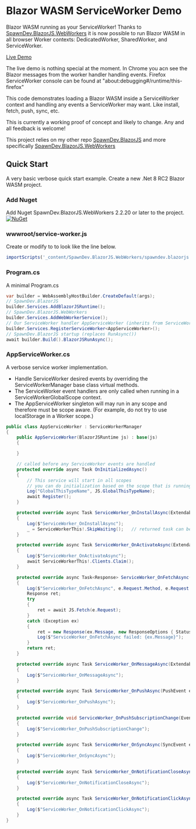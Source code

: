 # Blazor WASM ServiceWorker Demo

Blazor WASM running as your ServiceWorker! Thanks to [SpawnDev.BlazorJS.WebWorkers](https://github.com/LostBeard/SpawnDev.BlazorJS#spawndevblazorjswebworkers) it is now possible to run Blazor WASM in all browser Worker contexts: DedicatedWorker, SharedWorker, and ServiceWorker.

[Live Demo](https://lostbeard.github.io/BlazorServiceWorkerDemo/)

The live demo is nothing special at the moment. In Chrome you acn see the Blazor messages from the worker handler handling events. Firefox ServiceWorker console can be found at "about:debugging#/runtime/this-firefox"

This code demonstrates loading a Blazor WASM inside a ServiceWorker context and handling any events a ServiceWorker may want. Like install, fetch, push, sync, etc.

This is currently a working proof of concept and likely to change. Any and all feedback is welcome!

This project relies on my other repo [SpawnDev.BlazorJS](https://github.com/LostBeard/SpawnDev.BlazorJS) and more specifically [SpawnDev.BlazorJS.WebWorkers](https://github.com/LostBeard/SpawnDev.BlazorJS#spawndevblazorjswebworkers)

## Quick Start
A very basic verbose quick start example. Create a new .Net 8 RC2 Blazor WASM project. 

### Add Nuget
Add Nuget SpawnDev.BlazorJS.WebWorkers 2.2.20 or later to the project.  
[![NuGet](https://img.shields.io/nuget/dt/SpawnDev.BlazorJS.WebWorkers.svg?label=SpawnDev.BlazorJS.WebWorkers)](https://www.nuget.org/packages/SpawnDev.BlazorJS.WebWorkers)  



### wwwroot/service-worker.js
Create or modify to to look like the line below.
```js
importScripts('_content/SpawnDev.BlazorJS.WebWorkers/spawndev.blazorjs.webworkers.js');
```

### Program.cs
A minimal Program.cs
```cs
var builder = WebAssemblyHostBuilder.CreateDefault(args);
// SpawnDev.BlazorJS
builder.Services.AddBlazorJSRuntime();
// SpawnDev.BlazorJS.WebWorkers
builder.Services.AddWebWorkerService();
// Our ServiceWorker handler AppServiceWorker (inherits from ServiceWorkerManager)
builder.Services.RegisterServiceWorker<AppServiceWorker>();
// SpawnDev.BlazorJS startup (replaces RunAsync())
await builder.Build().BlazorJSRunAsync();
```

### AppServiceWorker.cs
A verbose service worker implementation.
- Handle ServiceWorker desired events by overriding the ServiceWorkerManager base class virtual methods.
- The ServiceWorker event handlers are only called when running in a ServiceWorkerGlobalScope context.
- The AppServiceWorker singleton will may run in any scope and therefore must be scope aware. (For example, do not try to use localStorage in a Worker scope.)
```cs
public class AppServiceWorker : ServiceWorkerManager
{
    public AppServiceWorker(BlazorJSRuntime js) : base(js)
    {

    }

    // called before any ServiceWorker events are handled
    protected override async Task OnInitializedAsync()
    {
        // This service will start in all scopes
        // you can do initialization based on the scope that is running
        Log("GlobalThisTypeName", JS.GlobalThisTypeName);
        await Register();
    }

    protected override async Task ServiceWorker_OnInstallAsync(ExtendableEvent e)
    {
        Log($"ServiceWorker_OnInstallAsync");
        _ = ServiceWorkerThis!.SkipWaiting();   // returned task can be ignored
    }

    protected override async Task ServiceWorker_OnActivateAsync(ExtendableEvent e)
    {
        Log($"ServiceWorker_OnActivateAsync");
        await ServiceWorkerThis!.Clients.Claim();
    }

    protected override async Task<Response> ServiceWorker_OnFetchAsync(FetchEvent e)
    {
        Log($"ServiceWorker_OnFetchAsync", e.Request.Method, e.Request.Url);
        Response ret;
        try
        {
            ret = await JS.Fetch(e.Request);
        }
        catch (Exception ex)
        {
            ret = new Response(ex.Message, new ResponseOptions { Status = 500, StatusText = ex.Message, Headers = new Dictionary<string, string> { { "Content-Type", "text/plain" } } });
            Log($"ServiceWorker_OnFetchAsync failed: {ex.Message}");
        }
        return ret;
    }

    protected override async Task ServiceWorker_OnMessageAsync(ExtendableMessageEvent e)
    {
        Log($"ServiceWorker_OnMessageAsync");
    }

    protected override async Task ServiceWorker_OnPushAsync(PushEvent e)
    {
        Log($"ServiceWorker_OnPushAsync");
    }

    protected override void ServiceWorker_OnPushSubscriptionChange(Event e)
    {
        Log($"ServiceWorker_OnPushSubscriptionChange");
    }

    protected override async Task ServiceWorker_OnSyncAsync(SyncEvent e)
    {
        Log($"ServiceWorker_OnSyncAsync");
    }

    protected override async Task ServiceWorker_OnNotificationCloseAsync(NotificationEvent e)
    {
        Log($"ServiceWorker_OnNotificationCloseAsync");
    }

    protected override async Task ServiceWorker_OnNotificationClickAsync(NotificationEvent e)
    {
        Log($"ServiceWorker_OnNotificationClickAsync");
    }
}

```